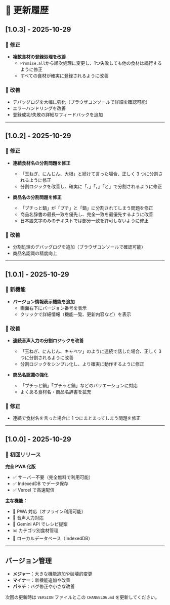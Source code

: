 # 📝 更新履歴

## [1.0.3] - 2025-10-29

### 🐛 修正
- **複数食材の登録処理を改善**
  - `Promise.all`から順次処理に変更し、1つ失敗しても他の食材は続行するように修正
  - すべての食材が確実に登録されるように改善

### 🔧 改善
- デバッグログを大幅に強化（ブラウザコンソールで詳細を確認可能）
- エラーハンドリングを改善
- 登録成功/失敗の詳細なフィードバックを追加

---

## [1.0.2] - 2025-10-29

### 🐛 修正

- **連続食材名の分割問題を修正**

  - 「玉ねぎ、にんじん、大根」と続けて言った場合、正しく 3 つに分割されるように修正
  - 分割ロジックを改善し、確実に「、」「，」「と」で分割されるように修正

- **商品名の分割問題を修正**
  - 「プチっと鍋」が「プチ」と「鍋」に分割されてしまう問題を修正
  - 商品名辞書の最長一致を優先し、完全一致を最優先するように改善
  - 日本語文字のみのテキストでは部分一致を許可しないように修正

### 🔧 改善

- 分割処理のデバッグログを追加（ブラウザコンソールで確認可能）
- 商品名認識の精度向上

---

## [1.0.1] - 2025-10-29

### 🎉 新機能

- **バージョン情報表示機能を追加**
  - 画面右下にバージョン番号を表示
  - クリックで詳細情報（機能一覧、更新内容など）を表示

### 🔧 改善

- **連続音声入力の分割ロジックを改善**

  - 「玉ねぎ、にんじん、キャベツ」のように連続で話した場合、正しく 3 つに分割されるように改善
  - 分割ロジックをシンプル化し、より確実に動作するように修正

- **商品名認識の強化**
  - 「プチっと鍋」「プチッと鍋」などのバリエーションに対応
  - よくある食材名・商品名辞書を拡充

### 🐛 修正

- 連続で食材名を言った場合に 1 つにまとまってしまう問題を修正

---

## [1.0.0] - 2025-10-29

### 🎉 初回リリース

**完全 PWA 化版**

- ✅ サーバー不要（完全無料で利用可能）
- ✅ IndexedDB でデータ保存
- ✅ Vercel で高速配信

**主な機能：**

- 📱 PWA 対応（オフライン利用可能）
- 🎤 音声入力対応
- 🤖 Gemini API でレシピ提案
- 📊 カテゴリ別食材管理
- 💾 ローカルデータベース（IndexedDB）

---

## バージョン管理

- **メジャー**：大きな機能追加や破壊的変更
- **マイナー**：新機能追加や改善
- **パッチ**：バグ修正や小さな改善

次回の更新時は `VERSION` ファイルとこの `CHANGELOG.md` を更新してください。
